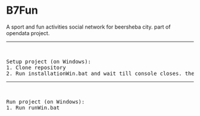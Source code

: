 # B7Fun
A sport and fun activities social network for beersheba city. part of opendata project.

<hr/>
<br/>
<pre>
Setup project (on Windows):  
1. Clone repository  
2. Run installationWin.bat and wait till console closes. then run project  
</pre>

<hr/>
<br/>
<pre>
Run project (on Windows):  
1. Run runWin.bat  
</pre>

